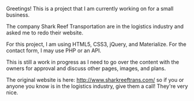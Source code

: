 Greetings! This is a project that I am currently working on for a small business. 

The company Shark Reef Transportation are in the logistics industry and asked me to redo their website. 

For this project, I am using HTML5, CSS3, jQuery, and Materialize. For the contact form, I may use PHP or an API.

This is still a work in progress as I need to go over the content with the owners for approval and discuss other pages, images, and plans.

The original website is here: http://www.sharkreeftrans.com/ so if you or anyone you know is in the logistics industry, give them a call! They're very nice. 
